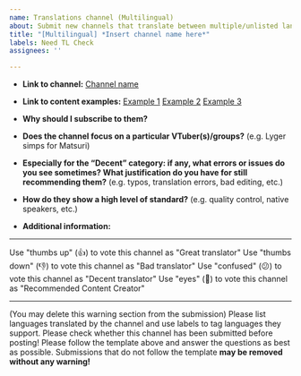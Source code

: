 ```yaml
---
name: Translations channel (Multilingual)
about: Submit new channels that translate between multiple/unlisted languages.
title: "[Multilingual] *Insert channel name here*"
labels: Need TL Check
assignees: ''

---
```


- **Link to channel:**
  [Channel name](url)
  
- **Link to content examples:**
  [Example 1](url)
  [Example 2](url)
  [Example 3](url)

- **Why should I subscribe to them?**

- **Does the channel focus on a particular VTuber(s)/groups?** (e.g. Lyger simps for Matsuri)

- **Especially for the “Decent” category: if any, what errors or issues do you see sometimes? What justification do you have for still recommending them?** (e.g. typos, translation errors, bad editing, etc.)

- **How do they show a high level of standard?** (e.g. quality control, native speakers, etc.)


- **Additional information:**

----

Use "thumbs up" (👍) to vote this channel as "Great translator"
Use "thumbs down" (👎) to vote this channel as "Bad translator"
Use "confused" (😕) to vote this channel as "Decent translator"
Use "eyes" (👀) to vote this channel as "Recommended Content Creator"

----

(You may delete this warning section from the submission)
Please list languages translated by the channel and use labels to tag languages they support.
Please check whether this channel has been submitted before posting!
Please follow the template above and answer the questions as best as possible. Submissions that do not follow the template **may be removed without any warning!**
